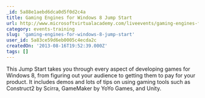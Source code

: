 ```yaml
---
_id: 5a88e1aebd6dca0d5f0d2c4a
title: Gaming Engines for Windows 8 Jump Start
url: http://www.microsoftvirtualacademy.com/liveevents/gaming-engines-for-windows-8-jump-start?CR_CC=200263145#fbid=RfHc7HWJo2b
category: events-training
slug: 'gaming-engines-for-windows-8-jump-start'
user_id: 5a83ce59d6eb0005c4ecda2c
createdOn: '2013-08-16T19:52:39.000Z'
tags: []
---
```


This Jump Start takes you through every aspect of developing games for Windows 8, from figuring out your audience to getting them to pay for your product. It includes demos and lots of tips on using gaming tools such as Construct2 by Scirra, GameMaker by YoYo Games, and Unity.
